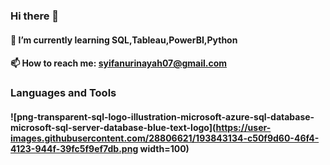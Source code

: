 ### Hi there 👋

#### 🌱 I’m currently learning SQL,Tableau,PowerBI,Python
#### 📫 How to reach me: syifanurinayah07@gmail.com

### Languages and Tools
#### ![png-transparent-sql-logo-illustration-microsoft-azure-sql-database-microsoft-sql-server-database-blue-text-logo](https://user-images.githubusercontent.com/28806621/193843134-c50f9d60-46f4-4123-944f-39fc5f9ef7db.png width=100)



<!--
**syifanurinayah/syifanurinayah** is a ✨ _special_ ✨ repository because its `README.md` (this file) appears on your GitHub profile.

Here are some ideas to get you started:

- 🔭 I’m currently working on ...
🌱 I’m currently learning SQL,Tableau,PowerBI,Python
- 👯 I’m looking to collaborate on ...
- 🤔 I’m looking for help with ...
- 💬 Ask me about ...
 📫 How to reach me: syifanurinayah07@gmail.com
- 😄 Pronouns: ...
- ⚡ Fun fact: ...
-->
